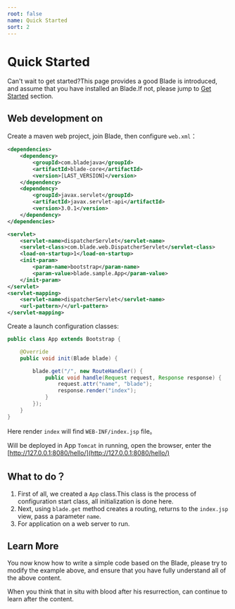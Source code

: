 ```yaml
---
root: false
name: Quick Started
sort: 2
---
```


# Quick Started

Can't wait to get started?This page provides a good Blade is introduced, and assume that you have installed an Blade.If not, please jump to [Get Started](./getting_start) section.

## Web development on

Create a maven web project, join Blade, then configure `web.xml`：

```xml
<dependencies>
	<dependency>
		<groupId>com.bladejava</groupId>
		<artifactId>blade-core</artifactId>
		<version>[LAST_VERSION]</version>
	</dependency>
	<dependency>
		<groupId>javax.servlet</groupId>
		<artifactId>javax.servlet-api</artifactId>
		<version>3.0.1</version>
	</dependency>
</dependencies>
```

```xml
<servlet>
	<servlet-name>dispatcherServlet</servlet-name>
	<servlet-class>com.blade.web.DispatcherServlet</servlet-class>
	<load-on-startup>1</load-on-startup>
	<init-param>
		<param-name>bootstrap</param-name>
		<param-value>blade.sample.App</param-value>
	</init-param>
</servlet>
<servlet-mapping>
	<servlet-name>dispatcherServlet</servlet-name>
	<url-pattern>/</url-pattern>
</servlet-mapping>
```

Create a launch configuration classes:

```java
public class App extends Bootstrap {

    @Override
    public void init(Blade blade) {

        blade.get("/", new RouteHandler() {
            public void handle(Request request, Response response) {
                request.attr("name", "blade");
                response.render("index");
            }
        });
    }
}
```

Here render `index` will find `WEB-INF/index.jsp` file。

Will be deployed in App `Tomcat` in running, open the browser, enter the [http://127.0.0.1:8080/hello/](http://127.0.0.1:8080/hello/)

## What to do？

1. First of all, we created a `App` class.This class is the process of configuration start class, all initialization is done here.
2. Next, using  `blade.get` method creates a routing, returns to the `index.jsp` view, pass a parameter `name`.
3. For application on a web server to run.

## Learn More

You now know how to write a simple code based on the Blade, please try to modify the example above, and ensure that you have fully understand all of the above content.

When you think that in situ with blood after his resurrection, can continue to learn after the content.